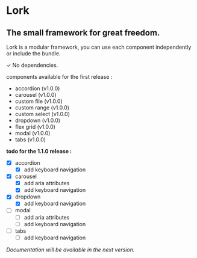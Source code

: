 # Lork
## The small framework for great freedom.
Lork is a modular framework, you can use each component independently or include the bundle.

✓ No dependencies.

components available for the first release :

 - accordion (v1.0.0)
 - carousel (v1.0.0)
 - custom file (v1.0.0)
 - custom range (v1.0.0)
 - custom select (v1.0.0)
 - dropdown (v1.0.0)
 - flex grid (v1.0.0)
 - modal (v1.0.0)
 - tabs (v1.0.0)

**todo for the 1.1.0 release :**

 - [x] accordion
	 - [x] add keyboard navigation
 - [x] carousel
	 - [x] add aria attributes
	 - [x] add keyboard navigation
 - [x] dropdown
	 - [x] add keyboard navigation
 - [ ] modal
	 - [ ] add aria attributes
	 - [ ] add keyboard navigation
 - [ ] tabs
	 - [ ] add keyboard navigation

*Documentation will be available in the next version.*
